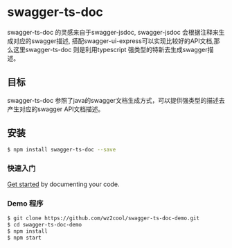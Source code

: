 # swagger-ts-doc
swagger-ts-doc 的灵感来自于swagger-jsdoc, swagger-jsdoc 会根据注释来生成对应的swagger描述, 搭配swagger-ui-express可以实现比较好的API文档,那么这里swagger-ts-doc 则是利用typescript 强类型的特新去生成swagger描述。

## 目标
swagger-ts-doc 参照了java的swagger文档生成方式，可以提供强类型的描述去产生对应的swagger API文档描述。

## 安装
```bash
$ npm install swagger-ts-doc --save
```

### 快速入门
[Get started](./docs/GETTING-STARTED.md) by documenting your code.

### Demo 程序
```bash
$ git clone https://github.com/wz2cool/swagger-ts-doc-demo.git
$ cd swagger-ts-doc-demo
$ npm install
$ npm start
```

